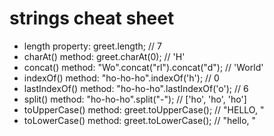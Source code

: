 # strings cheat sheet

- length property: greet.length; // 7
- charAt() method: greet.charAt(0); // 'H'
- concat() method: "Wo".concat("rl").concat("d"); // 'World'
- indexOf() method: "ho-ho-ho".indexOf('h'); // 0
- lastIndexOf() method: "ho-ho-ho".lastIndexOf('o'); // 6
- split() method: "ho-ho-ho".split("-"); // ['ho', 'ho', 'ho']
- toUpperCase() method: greet.toUpperCase(); // "HELLO, "
- toLowerCase() method: greet.toLowerCase(); // "hello, "